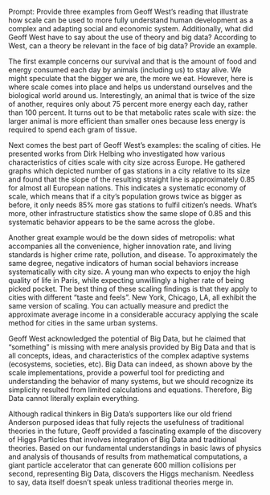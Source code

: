 Prompt: Provide three examples from Geoff West’s reading that illustrate how scale can be used to more fully understand human development as a complex and adapting social and economic system. Additionally, what did Geoff West have to say about the use of theory and big data? According to West, can a theory be relevant in the face of big data?  Provide an example.

The first example concerns our survival and that is the amount of food and energy consumed each day by animals (including us) to stay alive. We might speculate that the bigger we are, the more we eat. However, here is where scale comes into place and helps us understand ourselves and the biological world around us. Interestingly, an animal that is twice of the size of another, requires only about 75 percent more energy each day, rather than 100 percent. It turns out to be that metabolic rates scale with size: the larger animal is more efficient than smaller ones because less energy is required to spend each gram of tissue. 

Next comes the best part of Geoff West’s examples: the scaling of cities. He presented works from Dirk Helbing who investigated how various characteristics of cities scale with city size across Europe. He gathered graphs which depicted number of gas stations in a city relative to its size and found that the slope of the resulting straight line is approximately 0.85 for almost all European nations. This indicates a systematic economy of scale, which means that if a city’s population grows twice as bigger as before, it only needs 85% more gas stations to fulfil citizen’s needs. What’s more, other infrastructure statistics show the same slope of 0.85 and this systematic behavior appears to be the same across the globe. 

Another great example would be the down sides of metropolis: what accompanies all the convenience, higher innovation rate, and living standards is higher crime rate, pollution, and disease. To approximately the same degree, negative indicators of human social behaviors increase systematically with city size. A young man who expects to enjoy the high quality of life in Paris, while expecting unwillingly a higher rate of being picked pocket. The best thing of these scaling findings is that they apply to cities with different “taste and feels”. New York, Chicago, LA, all exhibit the same version of scaling. You can actually measure and predict the approximate average income in a considerable accuracy applying the scale method for cities in the same urban systems.

Geoff West acknowledged the potential of Big Data, but he claimed that “something” is missing with mere analysis provided by Big Data and that is all concepts, ideas, and characteristics of the complex adaptive systems (ecosystems, societies, etc). Big Data can indeed, as shown above by the scale implementations, provide a powerful tool for predicting and understanding the behavior of many systems, but we should recognize its simplicity resulted from limited calculations and equations. Therefore, Big Data cannot literally explain everything.

Although radical thinkers in Big Data’s supporters like our old friend Anderson purposed ideas that fully rejects the usefulness of traditional theories in the future, Geoff provided a fascinating example of the discovery of Higgs Particles that involves integration of Big Data and traditional theories. Based on our fundamental understandings in basic laws of physics and analysis of thousands of results from mathematical computations, a giant particle accelerator that can generate 600 million collisions per second, representing Big Data, discovers the Higgs mechanism. Needless to say, data itself doesn’t speak unless traditional theories merge in.
